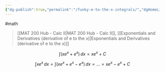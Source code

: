 ```yaml
---
{"dg-publish":true,"permalink":"/funky-e-to-the-x-integrals/","dgHomeLink":true,"dgPassFrontmatter":false,"dgShowLocalGraph":true}
---
```


#math 
> [[MAT 200 Hub - Calc II|MAT 200 Hub - Calc II]], [[Exponentials and Derivatives (derivative of e to the x)|Exponentials and Derivatives (derivative of e to the x)]]

$$
\int (xe^{x} + e^{x}) \, dx = xe^{x} + C
$$

$$
\int x e^{x} \, dx = \int (x e^{x} + e^{x} - e^{x}) \, dx = \dots = xe^{x}-e^{x} + C
$$